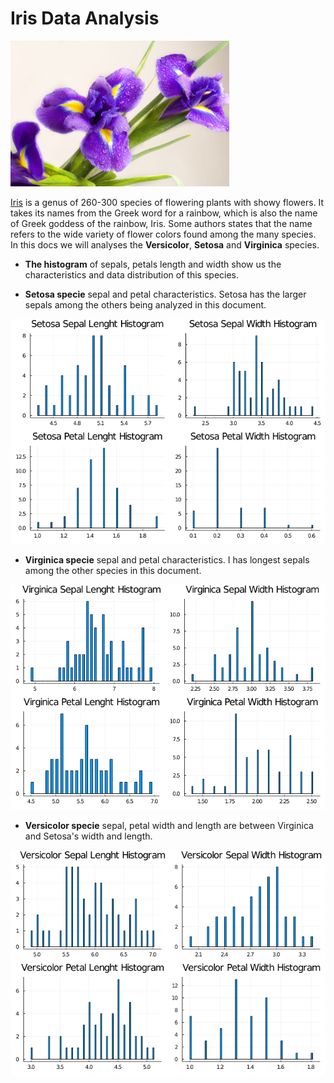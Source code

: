 # Iris Data Analysis

<img src="images\Iris-meaning.jpg" style="zoom:50%;" />

[Iris](https://en.wikipedia.org/wiki/Iris_(plant)) is a genus of 260-300 species of flowering plants with showy flowers. It takes its names from the Greek word for a rainbow, which is also the name of Greek goddess of the rainbow, Iris. Some authors states that the name refers to the wide variety of flower colors found among the many species. In this docs we will analyses the **Versicolor**, **Setosa** and **Virginica** species. 

* **The histogram** of sepals, petals length and width show us the characteristics and data distribution of this species.

  

* **Setosa specie** sepal and petal characteristics. Setosa has the larger sepals among the others being analyzed in this document. 

![Setosa](images/setosa_hist.png)

* **Virginica specie** sepal and petal characteristics. I has longest sepals among the other species in this document. 

![](images/virginica_hist.png)

* **Versicolor specie** sepal, petal width and length are between Virginica and Setosa's width and length.

![](images/versicolor_hist.png)
